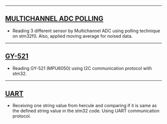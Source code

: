 
 ---
 ## [MULTICHANNEL ADC POLLING](https://github.com/HasanBeratSoke/stm32_workspace/tree/main/adc_multi_read) 
* Reading 3 different sensor by Multichannel ADC using polling technique on stm32f0. Also, applied moving average for noised data.
 ---
 ## [GY-521](https://github.com/HasanBeratSoke/stm32_workspace/tree/main/GY-521) 
* Reading GY-521 (MPU6050) using I2C communication protocol with stm32.
 ---
 ## [UART](https://github.com/HasanBeratSoke/stm32_workspace/tree/main/uart_hercules) 
* Receiving one string value from hercule and comparing if it is same as the defined string value in the stm32 code. Using UART communication protocol.
